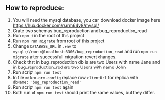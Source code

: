 ## How to reproduce:
1. You will need the mysql database, you can download docker image here https://hub.docker.com/r/arm64v8/mysql/
2. Crate two schemas bug_reproduction and bug_reproduction_read
3. Run `npm i` in the root of this project
3. Run `npm run migrate` from root of this project
4. Change `DATABASE_URL` in `.env` to `mysql://root:@localhost:3306/bug_reproduction_read` and run `npm run migrate` after successfull migration revert changes.
5. Check that in bug_reproduction db is are two Users with name Jane and in bug_reproduction_red are two Users with name John
6. Run script `npm run test`
7. In file `mikro-orm.config` replace row `clientUrl` for replica with `        dbName: 'bug_reproduction_read'`
8. Run script `npm run test` again
9. Both run of `npm run test` should print the same values, but they differ.